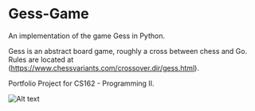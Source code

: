 # Gess-Game
An implementation of the game Gess in Python.

Gess is an abstract board game, roughly a cross between chess and Go. Rules are located at (https://www.chessvariants.com/crossover.dir/gess.html).

Portfolio Project for CS162 - Programming II.

![Alt text](./screengrabs/GessGame1.png?raw=true "Title")
